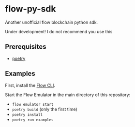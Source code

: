 # flow-py-sdk

Another unofficial flow blockchain python sdk.

Under development! I do not recommend you use this

## Prerequisites

- [poetry](https://python-poetry.org/docs/)

## Examples

First, install the [Flow CLI](https://docs.onflow.org/flow-cli).

Start the Flow Emulator in the main directory of this repository:

- `flow emulator start`
- `poetry build` (only the first time)
- `poetry install`
- `poetry run examples`